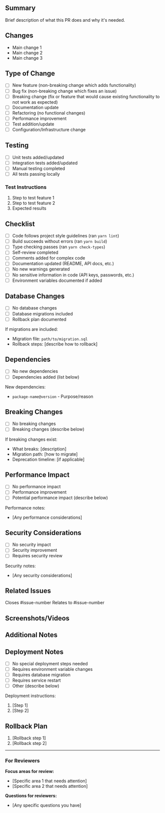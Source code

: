 ## Summary

Brief description of what this PR does and why it's needed.

## Changes

- Main change 1
- Main change 2
- Main change 3

## Type of Change

- [ ] New feature (non-breaking change which adds functionality)
- [ ] Bug fix (non-breaking change which fixes an issue)
- [ ] Breaking change (fix or feature that would cause existing functionality to not work as expected)
- [ ] Documentation update
- [ ] Refactoring (no functional changes)
- [ ] Performance improvement
- [ ] Test addition/update
- [ ] Configuration/Infrastructure change

## Testing

- [ ] Unit tests added/updated
- [ ] Integration tests added/updated
- [ ] Manual testing completed
- [ ] All tests passing locally

### Test Instructions

1. Step to test feature 1
2. Step to test feature 2
3. Expected results

## Checklist

- [ ] Code follows project style guidelines (ran `yarn lint`)
- [ ] Build succeeds without errors (ran `yarn build`)
- [ ] Type checking passes (ran `yarn check-types`)
- [ ] Self-review completed
- [ ] Comments added for complex code
- [ ] Documentation updated (README, API docs, etc.)
- [ ] No new warnings generated
- [ ] No sensitive information in code (API keys, passwords, etc.)
- [ ] Environment variables documented if added

## Database Changes

- [ ] No database changes
- [ ] Database migrations included
- [ ] Rollback plan documented

If migrations are included:
- Migration file: `path/to/migration.sql`
- Rollback steps: [describe how to rollback]

## Dependencies

- [ ] No new dependencies
- [ ] Dependencies added (list below)

New dependencies:
- `package-name@version` - Purpose/reason

## Breaking Changes

- [ ] No breaking changes
- [ ] Breaking changes (describe below)

If breaking changes exist:
- What breaks: [description]
- Migration path: [how to migrate]
- Deprecation timeline: [if applicable]

## Performance Impact

- [ ] No performance impact
- [ ] Performance improvement
- [ ] Potential performance impact (describe below)

Performance notes:
- [Any performance considerations]

## Security Considerations

- [ ] No security impact
- [ ] Security improvement
- [ ] Requires security review

Security notes:
- [Any security considerations]

## Related Issues

Closes #issue-number
Relates to #issue-number

## Screenshots/Videos

<!-- Add screenshots or GIFs for UI changes -->

## Additional Notes

<!-- Any additional information reviewers should know -->

## Deployment Notes

<!-- Special deployment instructions if needed -->

- [ ] No special deployment steps needed
- [ ] Requires environment variable changes
- [ ] Requires database migration
- [ ] Requires service restart
- [ ] Other (describe below)

Deployment instructions:
1. [Step 1]
2. [Step 2]

## Rollback Plan

<!-- How to rollback if issues are found in production -->

1. [Rollback step 1]
2. [Rollback step 2]

---

### For Reviewers

**Focus areas for review:**
- [Specific area 1 that needs attention]
- [Specific area 2 that needs attention]

**Questions for reviewers:**
- [Any specific questions you have]
